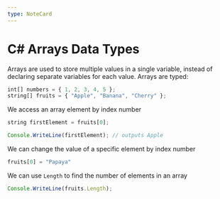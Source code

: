 ```yaml
---
type: NoteCard
---
```


# C# Arrays Data Types
Arrays are used to store multiple values in a single variable, instead of declaring separate variables for each value. Arrays are typed:

```js
int[] numbers = { 1, 2, 3, 4, 5 }; 
string[] fruits = { "Apple", "Banana", "Cherry" };
```

We access an array element by index number

```js
string firstElement = fruits[0];

Console.WriteLine(firstElement); // outputs Apple
```

We can change the value of a specific element by index number

```js
fruits[0] = "Papaya"
```

We can use `Length` to find the number of elements in an array

```js
Console.WriteLine(fruits.Length);
```

##